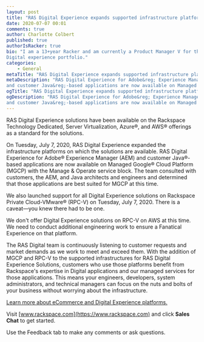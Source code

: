 ```yaml
---
layout: post
title: "RAS Digital Experience expands supported infrastructure platforms"
date: 2020-07-07 00:01
comments: true
author: Charlotte Colbert
published: true
authorIsRacker: true
bio: "I am a 13+year Racker and am currently a Product Manager V for the RAS
Digital experience portfolio."
categories:
    - General
metaTitle: "RAS Digital Experience expands supported infrastructure platforms"
metaDescription: "RAS Digital Experience for Adobe&reg; Experience Manager (AEM)
and customer Java&reg;-based applications are now available on Managed Google&reg; Cloud Platform (MGCP)."
ogTitle: "RAS Digital Experience expands supported infrastructure platforms"
ogDescription: "RAS Digital Experience for Adobe&reg; Experience Manager (AEM)
and customer Java&reg;-based applications are now available on Managed Google&reg; Cloud Platform (MGCP)."
---
```


RAS Digital Experience solutions have been available on the Rackspace Technology
Dedicated, Server Virtualization, Azure&reg;, and AWS&reg; offerings as a
standard for the solutions.

<!-- more -->

On Tuesday, July 7, 2020, RAS Digital Experience expanded the infrastructure
platforms on which the solutions are available. RAS Digital Experience for
Adobe&reg; Experience Manager (AEM) and customer Java&reg;-based applications
are now available on Managed Google&reg; Cloud Platform (MGCP) with the Manage
& Operate service block. The team consulted with customers, the AEM, and Java
architects and engineers and determined that those applications are best suited
for MGCP at this time.

We also launched support for all Digital Experience solutions on Rackspace
Private Cloud-VMware&reg; (RPC-V) on Tuesday, July 7, 2020. There is a
caveat&mdash;you knew there had to be one.

We don't offer Digital Experience solutions on RPC-V on AWS at this time. We
need to conduct additional engineering work to ensure a Fanatical Experience on
that platform.

The RAS Digital team is continuously listening to customer requests and market
demands as we work to meet and exceed them. With the addition of MGCP and RPC-V
to the supported infrastructures for RAS Digital Experience Solutions, customers
who use those platforms benefit from Rackspace's expertise in Digital applications
and our managed services for those applications. This means your engineers,
developers, system administrators, and technical managers can focus on the nuts
and bolts of your business without worrying about the infrastructure.

<a class="cta red" id="cta" href="https://www.rackspace.com/ecommerce-digital-experience">Learn more about eCommerce and Digital Experience platforms.</a>

Visit [www.rackspace.com](https://www.rackspace.com) and click **Sales Chat**
to get started.

Use the Feedback tab to make any comments or ask questions.
